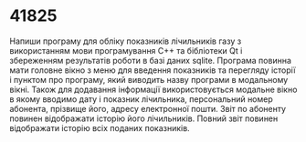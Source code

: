 # 41825

Напиши програму для обліку показників лічильників газу з використанням мови програмування С++ та бібліотеки Qt  і збереженням результатів роботи в базі даних sqlite. Програма повинна мати головне вікно з меню для введення показників та перегляду історії і пунктом про програму, який виводить назву програми в модальному вікні. Також для додавання інформації використовується модальне вікно в якому вводимо дату і показник лічильника, персональний номер абонента, прізвище його, адресу електронної пошти. Звіт по абоненту повинен відображати  історію його лічильників. Повний звіт повинен відображати історію всіх поданих показників. 